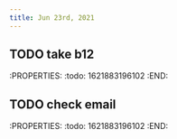 ```yaml
---
title: Jun 23rd, 2021
---
```


## TODO take b12
:PROPERTIES:
:todo: 1621883196102
:END:
## TODO check email
:PROPERTIES:
:todo: 1621883196102
:END:
